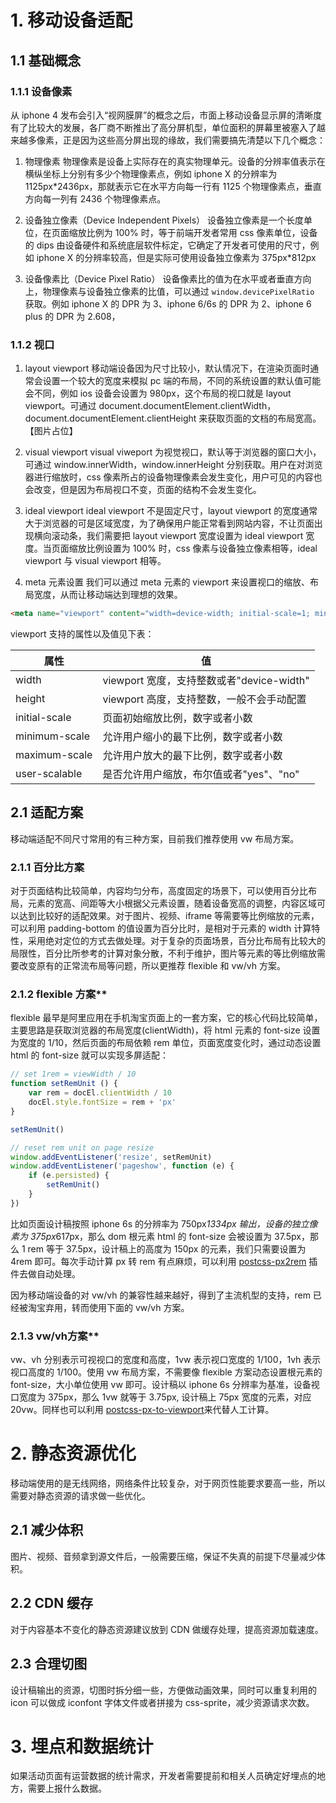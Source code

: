 # 1. 移动设备适配

## 1.1 基础概念

### 1.1.1 设备像素
 
从 iphone 4 发布会引入“视网膜屏”的概念之后，市面上移动设备显示屏的清晰度有了比较大的发展，各厂商不断推出了高分屏机型，单位面积的屏幕里被塞入了越来越多像素，正是因为这些高分屏出现的缘故，我们需要搞先清楚以下几个概念：

  1. 物理像素
物理像素是设备上实际存在的真实物理单元。设备的分辨率值表示在横纵坐标上分别有多少个物理像素点，例如 iphone X 的分辨率为 1125px*2436px，那就表示它在水平方向每一行有 1125 个物理像素点，垂直方向每一列有 2436 个物理像素点。

  2. 设备独立像素（Device Independent Pixels）
设备独立像素是一个长度单位，在页面缩放比例为 100% 时，等于前端开发者常用 css 像素单位，设备的 dips 由设备硬件和系统底层软件标定，它确定了开发者可使用的尺寸，例如 iphone X 的分辨率较高，但是实际可使用设备独立像素为 375px*812px

  3. 设备像素比（Device Pixel Ratio）
设备像素比的值为在水平或者垂直方向上，物理像素与设备独立像素的比值，可以通过 `window.devicePixelRatio` 获取。例如 iphone X 的 DPR 为 3、iphone 6/6s 的 DPR 为 2、iphone 6 plus 的 DPR 为 2.608，

### 1.1.2 视口

  1. layout viewport
移动端设备因为尺寸比较小，默认情况下，在渲染页面时通常会设置一个较大的宽度来模拟 pc 端的布局，不同的系统设置的默认值可能会不同，例如 ios 设备会设置为 980px，这个布局的视口就是 layout viewport。可通过 document.documentElement.clientWidth，document.documentElement.clientHeight 来获取页面的文档的布局宽高。
【图片占位】

  2. visual viewport
visual viweport 为视觉视口，默认等于浏览器的窗口大小， 可通过 window.innerWidth，window.innerHeight 分别获取。用户在对浏览器进行缩放时，css 像素所占的设备物理像素会发生变化，用户可见的内容也会改变，但是因为布局视口不变，页面的结构不会发生变化。

  3. ideal viewport
ideal viewport 不是固定尺寸，layout viewport 的宽度通常大于浏览器的可是区域宽度，为了确保用户能正常看到网站内容，不让页面出现横向滚动条，我们需要把 layout viewport 宽度设置为 ideal viewport 宽度。当页面缩放比例设置为 100% 时，css 像素与设备独立像素相等，ideal viewport 与 visual viewport 相等。

  4. meta 元素设置
我们可以通过 meta 元素的 viewport 来设置视口的缩放、布局宽度，从而让移动端达到理想的效果。

```html
<meta name="viewport" content="width=device-width; initial-scale=1; minimum-scale=1; maximum-scale=1; user-scalable=no;">
```
viewport 支持的属性以及值见下表：

| 属性 | 值 |
|--------|-------|
|width|viewport 宽度，支持整数或者"device-width"|
|height| viewport 高度，支持整数，一般不会手动配置|
|initial-scale|页面初始缩放比例，数字或者小数     |
|minimum-scale|允许用户缩小的最下比例，数字或者小数|
|maximum-scale|允许用户放大的最下比例，数字或者小数|
|user-scalable|是否允许用户缩放，布尔值或者"yes"、"no"|
 

## 2.1 适配方案

移动端适配不同尺寸常用的有三种方案，目前我们推荐使用 vw 布局方案。

### 2.1.1 百分比方案

对于页面结构比较简单，内容均匀分布，高度固定的场景下，可以使用百分比布局，元素的宽高、间距等大小根据父元素设置，随着设备宽高的调整，内容区域可以达到比较好的适配效果。对于图片、视频、iframe 等需要等比例缩放的元素，可以利用 padding-bottom 的值设置为百分比时，是相对于元素的 width 计算特性，采用绝对定位的方式去做处理。对于复杂的页面场景，百分比布局有比较大的局限性，百分比所参考的计算对象分散，不利于维护，图片等元素的等比例缩放需要改变原有的正常流布局等问题，所以更推荐 flexible 和 vw/vh 方案。

### 2.1.2 flexible 方案**

flexible 最早是阿里应用在手机淘宝页面上的一套方案，它的核心代码比较简单，主要思路是获取浏览器的布局宽度(clientWidth)，将 html 元素的 font-size 设置为宽度的 1/10，然后页面的布局依赖 rem 单位，页面宽度变化时，通过动态设置 html 的 font-size 就可以实现多屏适配：
```js
// set 1rem = viewWidth / 10
function setRemUnit () {
    var rem = docEl.clientWidth / 10
    docEl.style.fontSize = rem + 'px'
}

setRemUnit()

// reset rem unit on page resize
window.addEventListener('resize', setRemUnit)
window.addEventListener('pageshow', function (e) {
    if (e.persisted) {
        setRemUnit()
    }
})
```

比如页面设计稿按照 iphone 6s 的分辨率为 750px*1334px 输出，设备的独立像素为 375px*617px，那么 dom 根元素 html 的 font-size 会被设置为 37.5px，那么 1 rem 等于 37.5px，设计稿上的高度为 150px 的元素，我们只需要设置为 4rem 即可。每次手动计算 px 转 rem 有点麻烦，可以利用 [postcss-px2rem](https://www.npmjs.com/package/postcss-px2rem) 插件去做自动处理。

因为移动端设备的对 vw/vh 的兼容性越来越好，得到了主流机型的支持，rem 已经被淘宝弃用，转而使用下面的 vw/vh 方案。

### 2.1.3 vw/vh方案**

vw、vh 分别表示可视视口的宽度和高度，1vw 表示视口宽度的 1/100，1vh 表示视口高度的 1/100。使用 vw 布局方案，不需要像 flexible 方案动态设置根元素的 font-size，大小单位使用 vw 即可。设计稿以 iphone 6s 分辨率为基准，设备视口宽度为 375px，那么 1vw 就等于 3.75px, 设计稿上 75px 宽度的元素，对应 20vw。同样也可以利用 [postcss-px-to-viewport](https://www.npmjs.com/package/postcss-px-to-viewport)来代替人工计算。


# 2. 静态资源优化

移动端使用的是无线网络，网络条件比较复杂，对于网页性能要求要高一些，所以需要对静态资源的请求做一些优化。

## 2.1 减少体积

图片、视频、音频拿到源文件后，一般需要压缩，保证不失真的前提下尽量减少体积。

## 2.2 CDN 缓存

对于内容基本不变化的静态资源建议放到 CDN 做缓存处理，提高资源加载速度。

## 2.3 合理切图

设计稿输出的资源，切图时拆分细一些，方便做动画效果，同时可以重复利用的 icon 可以做成 iconfont 字体文件或者拼接为 css-sprite，减少资源请求次数。

# 3. 埋点和数据统计

如果活动页面有运营数据的统计需求，开发者需要提前和相关人员确定好埋点的地方，需要上报什么数据。